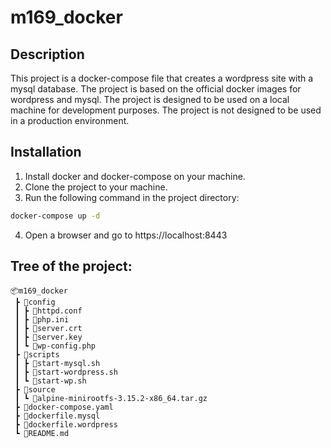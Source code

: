 # m169_docker

## Description
This project is a docker-compose file that creates a wordpress site with a mysql database. The project is based on the official docker images for wordpress and mysql. The project is designed to be used on a local machine for development purposes. The project is not designed to be used in a production environment.

## Installation

1. Install docker and docker-compose on your machine.
2. Clone the project to your machine.
3. Run the following command in the project directory:
```bash
docker-compose up -d
```
4. Open a browser and go to https://localhost:8443



## Tree of the project:
```
📦m169_docker
 ┣ 📂config
 ┃ ┣ 📜httpd.conf
 ┃ ┣ 📜php.ini
 ┃ ┣ 📜server.crt
 ┃ ┣ 📜server.key
 ┃ ┗ 📜wp-config.php
 ┣ 📂scripts
 ┃ ┣ 📜start-mysql.sh
 ┃ ┣ 📜start-wordpress.sh
 ┃ ┗ 📜start-wp.sh
 ┣ 📂source
 ┃ ┗ 📜alpine-minirootfs-3.15.2-x86_64.tar.gz
 ┣ 📜docker-compose.yaml
 ┣ 📜dockerfile.mysql
 ┣ 📜dockerfile.wordpress
 ┗ 📜README.md
````
